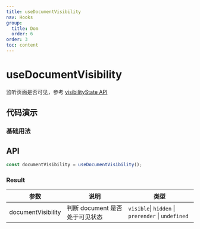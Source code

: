 ```yaml
---
title: useDocumentVisibility
nav: Hooks
group:
  title: Dom
  order: 6
order: 3
toc: content
---
```


# useDocumentVisibility

监听页面是否可见，参考 [visibilityState API](https://developer.mozilla.org/docs/Web/API/Document/visibilityState)

## 代码演示

### 基础用法

<code src="./demo/demo1.tsx"></code>

## API

```typescript
const documentVisibility = useDocumentVisibility();
```

### Result

| 参数               | 说明                           | 类型                                               |
| ------------------ | ------------------------------ | -------------------------------------------------- |
| documentVisibility | 判断 document 是否处于可见状态 | `visible`\| `hidden` \| `prerender` \| `undefined` |
